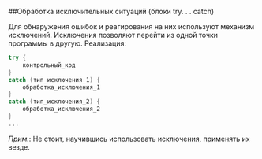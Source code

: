 ##Обработка исключительных ситуаций (блоки try. . . catch)

Для обнаружения ошибок и реагирования на них используют механизм исключений. Исключения позволяют перейти из одной точки программы в другую. Реализация:
```cpp
try {
	контрольный_код
}
catch (тип_исключения_1) {
	обработка_исключения_1
}
catch (тип_исключения_2) {
	обработка_исключения_2
}
...
```
*Прим.*: Не стоит, научившись использовать исключения, применять их везде.